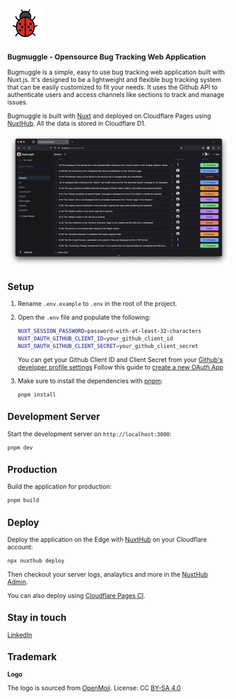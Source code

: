 <br />
<img src="public/logo.svg" width="80" />

### Bugmuggle - Opensource Bug Tracking Web Application
Bugmuggle is a simple, easy to use bug tracking web application built with Nuxt.js. It's designed to be a lightweight and flexible bug tracking system that can be easily customized to fit your needs. It uses the Github API to authenticate users and access channels like sections to track and manage issues.

Bugmuggle is built with [Nuxt](https://nuxt.com) and deployed on Cloudflare Pages using [NuxtHub](https://hub.nuxt.com). All the data is stored in Cloudflare D1.

<a href="https://hello.nuxt.dev">
<img src="screenshot.png" alt="A latest screenshot of Bugmuggle app" />
</a>

## Setup
1. Rename `.env.example` to `.env` in the root of the project.

2. Open the `.env` file and populate the following:
    ```bash
    NUXT_SESSION_PASSWORD=password-with-at-least-32-characters
    NUXT_OAUTH_GITHUB_CLIENT_ID=your_github_client_id
    NUXT_OAUTH_GITHUB_CLIENT_SECRET=your_github_client_secret
    ```
    You can get your Github Client ID and Client Secret from your [Github's developer profile settings](https://github.com/settings/developers)
    Follow this guide to [create a new OAuth App](https://github.com/bugmuggle/bugmuggle/wiki/Setup-GitHub-OAuth-Application)


3. Make sure to install the dependencies with [pnpm](https://pnpm.io/installation#using-corepack):
    ```bash
    pnpm install
    ```

## Development Server

Start the development server on `http://localhost:3000`:

```bash
pnpm dev
```

## Production

Build the application for production:

```bash
pnpm build
```

## Deploy


Deploy the application on the Edge with [NuxtHub](https://hub.nuxt.com) on your Cloudflare account:

```bash
npx nuxthub deploy
```

Then checkout your server logs, analaytics and more in the [NuxtHub Admin](https://admin.hub.nuxt.com).

You can also deploy using [Cloudflare Pages CI](https://hub.nuxt.com/docs/getting-started/deploy#cloudflare-pages-ci).

## Stay in touch
[LinkedIn](https://www.linkedin.com/showcase/bugmuggle/)

## Trademark
**Logo**

The logo is sourced from [OpenMoji](https://openmoji.org/library/emoji-1F436/). License: CC [BY-SA 4.0](https://creativecommons.org/licenses/by-sa/4.0/)
